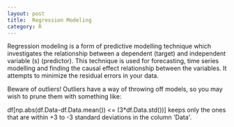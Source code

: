 ```yaml
---
layout: post
title:  Regression Modeling
category: R
---
```

Regression modeling is a form of predictive modelling technique which investigates the relationship between a dependent (target) and independent variable (s) (predictor). This technique is used for forecasting, time series modelling and finding the causal effect relationship between the variables.  It attempts to minimize the residual errors in your data.

Beware of outliers!  Outliers have a way of throwing off models, so you may wish to prune them with something like:

df[np.abs(df.Data-df.Data.mean()) <= (3*df.Data.std())]
keeps only the ones that are within +3 to -3 standard deviations in the column 'Data'.
